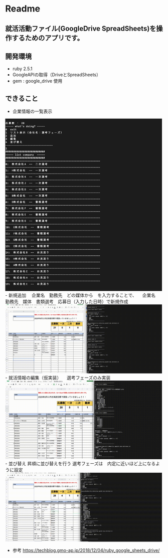 # Readme

## 就活活動ファイル(GoogleDrive SpreadSheets)を操作するためのアプリです。

## 開発環境
- ruby 2.5.1
- GoogleAPIの取得（DriveとSpreadSheets）
- gem : google_drive 使用

## できること
- 企業情報の一覧表示
<img alt="list" src="https://raw.githubusercontent.com/T-Yuto/jobhunting/readme_Image/image/一覧表示.png" width= "500px">
- 新規追加
　企業名　勤務先　どの媒体から　を入力することで、
　企業名　勤務先　媒体　書類選考　応募日（入力した日時）で新規作成
<img alt="add" src="https://raw.githubusercontent.com/T-Yuto/jobhunting/readme_Image/image/新規追加.gif" width= "500px">
- 就活情報の編集（仮実装）
　選考フェーズのみ実装
<img alt="edit" src="https://raw.githubusercontent.com/T-Yuto/jobhunting/readme_Image/image/選考フェーズ編集.gif" width= "500px">
- 並び替え
  昇順に並び替えを行う
  選考フェーズは　内定に近いほど上になるように設定
  <img alt="sort" src="https://raw.githubusercontent.com/T-Yuto/jobhunting/readme_Image/image/ソート機能.gif" width= "500px">

- 参考  <https://techblog.gmo-ap.jp/2018/12/04/ruby_google_sheets_drive/>